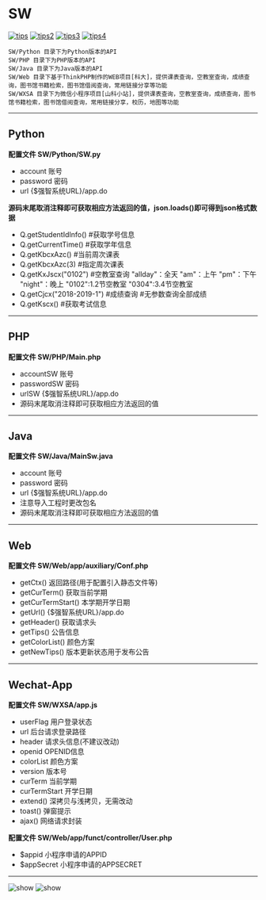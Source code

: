 # SW

[![tips](https://img.shields.io/badge/-更新日志-%234C98F7.svg?style=for-the-badge&logo=azure-pipelines&logoColor=White)](https://github.com/WindrunnerMax/SW/blob/master/ChangeLog.md) 
[![tips2](https://img.shields.io/badge/-通用版本-%234C98F7.svg?style=for-the-badge&logo=monogram&logoColor=White)](https://github.com/WindrunnerMax/SW/tree/master) 
[![tips3](https://img.shields.io/badge/-科大-%234C98F7.svg?style=for-the-badge&logo=sitepoint&logoColor=White)](https://github.com/WindrunnerMax/SW/blob/SDUST/Web/public/show1.jpg) 
[![tips4](https://img.shields.io/badge/-山科小站-%234C98F7.svg?style=for-the-badge&logo=marketo&logoColor=White)](https://github.com/WindrunnerMax/SW/blob/SDUST/Web/public/show2.jpg) 

```
SW/Python 目录下为Python版本的API
SW/PHP 目录下为PHP版本的API
SW/Java 目录下为Java版本的API
SW/Web 目录下基于ThinkPHP制作的WEB项目[科大]，提供课表查询，空教室查询，成绩查询，图书馆书籍检索，图书馆借阅查询，常用链接分享等功能  
SW/WXSA 目录下为微信小程序项目[山科小站]，提供课表查询，空教室查询，成绩查询，图书馆书籍检索，图书馆借阅查询，常用链接分享，校历，地图等功能  
```

----
  
## Python

**配置文件 SW/Python/SW.py**
* account 账号
* password 密码
* url {$强智系统URL}/app.do

**源码末尾取消注释即可获取相应方法返回的值，json.loads()即可得到json格式数据**  
* Q.getStudentIdInfo() #获取学号信息
* Q.getCurrentTime() #获取学年信息
* Q.getKbcxAzc() #当前周次课表
* Q.getKbcxAzc(3) #指定周次课表
* Q.getKxJscx("0102") #空教室查询 "allday"：全天 "am"：上午 "pm"：下午 "night"：晚上 "0102":1.2节空教室 "0304":3.4节空教室
* Q.getCjcx("2018-2019-1") #成绩查询 #无参数查询全部成绩
* Q.getKscx() #获取考试信息

----
  
## PHP

**配置文件 SW/PHP/Main.php**
* accountSW 账号
* passwordSW 密码
* urlSW {$强智系统URL}/app.do
* 源码末尾取消注释即可获取相应方法返回的值
----
  
## Java

**配置文件 SW/Java/MainSw.java**
* account 账号
* password 密码
* url {$强智系统URL}/app.do
* 注意导入工程时更改包名
* 源码末尾取消注释即可获取相应方法返回的值

----
## Web  

**配置文件 SW/Web/app/auxiliary/Conf.php**
* getCtx() 返回路径(用于配置引入静态文件等)
* getCurTerm() 获取当前学期
* getCurTermStart() 本学期开学日期
* getUrl() {$强智系统URL}/app.do
* getHeader() 获取请求头
* getTips() 公告信息
* getColorList() 颜色方案
* getNewTips() 版本更新状态用于发布公告

----
## Wechat-App  

**配置文件 SW/WXSA/app.js**
* userFlag 用户登录状态
* url 后台请求登录路径
* header 请求头信息(不建议改动)
* openid OPENID信息
* colorList 颜色方案
* version 版本号
* curTerm 当前学期
* curTermStart 开学日期
* extend() 深拷贝与浅拷贝，无需改动
* toast() 弹窗提示
* ajax() 网络请求封装

**配置文件 SW/Web/app/funct/controller/User.php**
* $appid 小程序申请的APPID
* $appSecret 小程序申请的APPSECRET

----  
![show](https://github.com/WindrunnerMax/SW/blob/SDUST/Web/public/show1.jpg)
![show](https://github.com/WindrunnerMax/SW/blob/SDUST/Web/public/show2.jpg)

